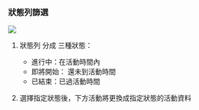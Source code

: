 ### 狀態列篩選

![](RackMultipart20230424-1-nn9xl2_html_2bff7c389b45ca15.png)

1. 狀態列 分成 三種狀態：

   - 進行中：在活動時間內
   - 即將開始： 還未到活動時間
   - 已結束：已過活動時間

2. 選擇指定狀態後，下方活動將更換成指定狀態的活動資料
